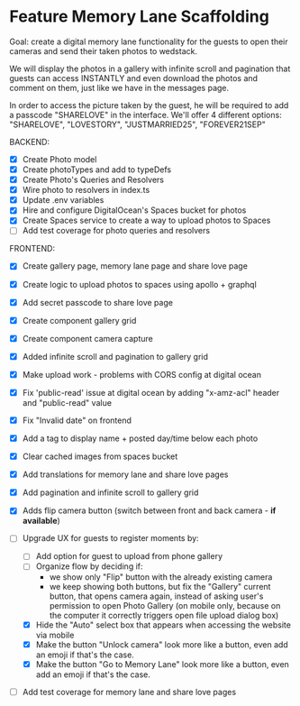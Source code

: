 # Feature Memory Lane Scaffolding
Goal: create a digital memory lane functionality for the guests to open their cameras and send their taken photos to wedstack.

We will display the photos in a gallery with infinite scroll and pagination that guests can access INSTANTLY and even download the photos and comment on them, just like we have in the messages page.

In order to access the picture taken by the guest, he will be required to add a passcode "SHARELOVE" in the interface. We'll offer 4 different options: "SHARELOVE", "LOVESTORY", "JUSTMARRIED25", "FOREVER21SEP"

BACKEND:
- [X] Create Photo model
- [X] Create photoTypes and add to typeDefs
- [X] Create Photo's Queries and Resolvers
- [X] Wire photo to resolvers in index.ts
- [X] Update .env variables
- [X] Hire and configure DigitalOcean's Spaces bucket for photos
- [X] Create Spaces service to create a way to upload photos to Spaces
- [ ] Add test coverage for photo queries and resolvers

FRONTEND:
- [X] Create gallery page, memory lane page and share love page
- [X] Create logic to upload photos to spaces using apollo + graphql
- [X] Add secret passcode to share love page
- [X] Create component gallery grid
- [X] Create component camera capture
- [X] Added infinite scroll and pagination to gallery grid
- [X] Make upload work - problems with CORS config at digital ocean
- [X] Fix 'public-read' issue at digital ocean by adding "x-amz-acl" header and "public-read" value
- [X] Fix "Invalid date" on frontend
- [X] Add a tag to display name + posted day/time below each photo
- [X] Clear cached images from spaces bucket
- [X] Add translations for memory lane and share love pages
- [X] Add pagination and infinite scroll to gallery grid
- [X] Adds flip camera button (switch between front and back camera - **if available**)
- [ ] Upgrade UX for guests to register moments by:
    - [ ] Add option for guest to upload from phone gallery 
    - [ ] Organize flow by deciding if:
        - we show only "Flip" button with the already existing camera
        - we keep showing both buttons, but fix the "Gallery" current button, that opens camera again, instead of asking user's permission to open Photo Gallery (on mobile only, because on the computer it correctly triggers open file upload dialog box)
    - [X] Hide the "Auto" select box that appears when accessing the website via mobile
    - [X] Make the button "Unlock camera" look more like a button, even add an emoji if that's the case.
    - [X] Make the button "Go to Memory Lane" look more like a button, even add an emoji if that's the case.
- [ ] Add test coverage for memory lane and share love pages





